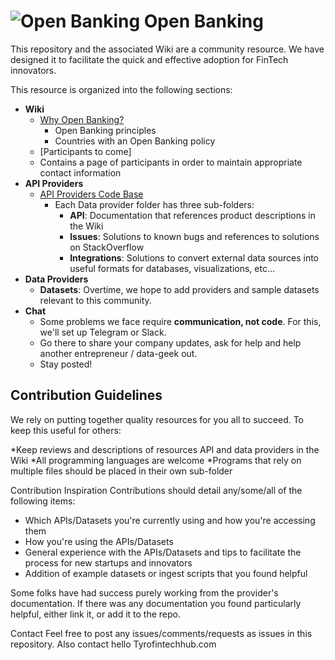 ![Open Banking](directory_logo.png)
Open Banking
============================
This repository and the associated Wiki are a community resource. We have designed it to facilitate the quick and effective adoption for FinTech innovators.

This resource is organized into the following sections:

* **Wiki**
  * [Why Open Banking?](https://github.com/TyroFinTechHub/OpenBanking/wiki/Why-Open-Banking)
    * Open Banking principles
    * Countries with an Open Banking policy 
   * [Participants to come]
    * Contains a page of participants in order to maintain appropriate contact information
* **API Providers**
  * [API Providers Code Base](./data_providers)
    * Each Data provider folder has three sub-folders:
      * **API​**: Documentation that references product descriptions in the Wiki    
      * **Issues​**: Solutions to known bugs and references to solutions on StackOverflow
      * **Integrations​**: Solutions to convert external data sources into useful formats for databases, visualizations, etc...
 * **Data Providers**
      * **Datasets​**: Overtime, we hope to add providers and sample datasets relevant to this community.
* **Chat**
  * Some problems we face require **communication, not code**.  For this, we'll set up Telegram or Slack.
  * Go there to share your company updates, ask for help and help another entrepreneur / data-geek out.
  * Stay posted!

## Contribution Guidelines
We rely on putting together quality resources for you all to succeed. To keep this useful for others: 
 
*Keep reviews and descriptions of resources API and data providers in the Wiki
*All programming languages are welcome
*Programs that rely on multiple files should be placed in their own sub-folder

Contribution Inspiration
Contributions should detail any/some/all of the following items:
  * Which APIs/Datasets you're currently using and how you're accessing them
  * How you're using the APIs/Datasets
  * General experience with the APIs/Datasets and tips to facilitate the process for new startups and innovators
  * Addition of example datasets or ingest scripts that you found helpful
  
Some folks have had success purely working from the provider's documentation. 
If there was any documentation you found particularly helpful, either link it, or add it to the repo.

Contact
Feel free to post any issues/comments/requests as issues in this repository.  Also contact hello <at> Tyrofintechhub.com

